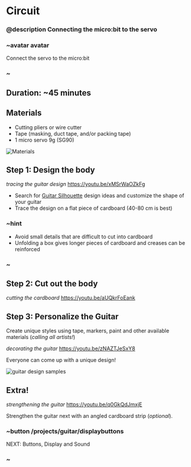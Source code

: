 # Circuit
### @description Connecting the micro:bit to the servo

### ~avatar avatar

Connect the servo to the micro:bit

### ~

## Duration: ~45 minutes

## Materials
  * Cutting pliers or wire cutter
  * Tape (masking, duct tape, and/or packing tape)
  * 1 micro servo 9g (SG90)

![Materials](/static/mb/projects/inchworm/materials.jpg)

## Step 1: Design the body
*tracing the guitar design*
https://youtu.be/xMSrWaOZkFg

* Search for [Guitar Silhouette](https://www.bing.com/images/search?q=Guitar+Silhouettes) design ideas and customize
the shape of your guitar
* Trace the design on a flat piece of cardboard (40-80 cm is best)

### ~hint

   * Avoid small details that are difficult to cut into cardboard
   * Unfolding a box gives longer pieces of cardboard and creases can be reinforced

### ~

## Step 2: Cut out the body
*cutting the cardboard*
https://youtu.be/aUQkrFoEank


## Step 3: Personalize the Guitar

Create unique styles using tape, markers, paint and other available materials (*calling all artists!*)

*decorating the guitar*
https://youtu.be/zNAZTJeSxY8

Everyone can come up with a unique design!

![guitar design samples](/static/mb/projects/guitar/otherdesigns.jpg)

## Extra!
*strengthening the guitar*
https://youtu.be/q0GkQdJmxjE

Strengthen the guitar next with an angled cardboard strip (*optional*).

### ~button /projects/guitar/displaybuttons
NEXT: Buttons, Display and Sound
### ~
